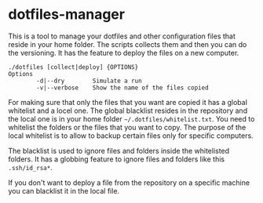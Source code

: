 # dotfiles-manager

This is a tool to manage your dotfiles and other configuration files that reside in your home folder. The scripts collects them and then you can do the versioning. It has the feature to deploy the files on a new computer.

```
./dotfiles [collect|deploy] {OPTIONS}
Options
        -d|--dry        Simulate a run
        -v|--verbose    Show the name of the files copied
```

For making sure that only the files that you want are copied it has a global whitelist and a locel one. The global blacklist resides in the repository and the local one is in your home folder `~/.dotfiles/whitelist.txt`. You need to whitelist the folders or the files that you want to copy. The purpose of the local whitelist is to allow to backup certain files only for specific computers.

The blacklist is used to ignore files and folders inside the whitelisted folders. It has a globbing feature to ignore files and folders like this `.ssh/id_rsa*`. 

If you don't want to deploy a file from the repository on a specific machine you can blacklist it in the local file.
